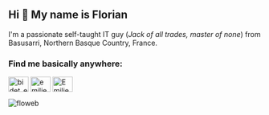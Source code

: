 ## Hi 👋 My name is Florian

I'm a passionate self-taught IT guy (<em>Jack of all trades, master of none</em>) from Basusarri, Northern Basque Country, France.

<h3 align="left">Find me basically anywhere:</h3>
<p align="left">
<a href="https://twitter.com/floweb" target="blank"><img align="center" src="https://raw.githubusercontent.com/rahuldkjain/github-profile-readme-generator/master/src/images/icons/Social/twitter.svg" alt="bidet_emilien" height="30" width="40" /></a>
<a href="https://linkedin.com/in/floweb" target="blank"><img align="center" src="https://raw.githubusercontent.com/rahuldkjain/github-profile-readme-generator/master/src/images/icons/Social/linked-in-alt.svg" alt="emilienbidet" height="30" width="40" /></a>
<a href="https://discord.gg/floweb#6900" target="blank"><img align="center" src="https://raw.githubusercontent.com/rahuldkjain/github-profile-readme-generator/master/src/images/icons/Social/discord.svg" alt="Emilien#7657" height="30" width="40" /></a>
</p>


<p><img align="left" src="https://github-readme-stats.vercel.app/api/top-langs?username=floweb&show_icons=true&locale=en&layout=compact" alt="floweb" /></p>
